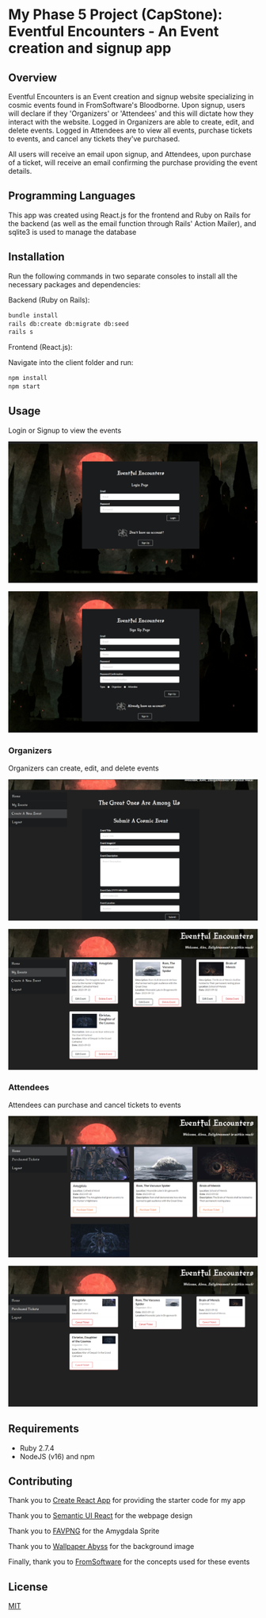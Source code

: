 # My Phase 5 Project (CapStone): Eventful Encounters - An Event creation and signup app

## Overview 

Eventful Encounters is an Event creation and signup website specializing in cosmic events found in FromSoftware's Bloodborne. Upon signup, users will declare if they 'Organizers' or 'Attendees' and this will dictate how they interact with the website. Logged in Organizers are able to create, edit, and delete events. Logged in Attendees are to view all events, purchase tickets to events, and cancel any tickets they've purchased.  

All users will receive an email upon signup, and Attendees, upon purchase of a ticket, will receive an email confirming the purchase providing the event details. 

## Programming Languages 

This app was created using React.js for the frontend and Ruby on Rails for the backend (as well as the email function through Rails' Action Mailer), and sqlite3 is used to manage the database  

## Installation

Run the following commands in two separate consoles to install all the necessary packages and dependencies: 

Backend (Ruby on Rails):

```bash
bundle install 
rails db:create db:migrate db:seed 
rails s 
```

Frontend (React.js): 

Navigate into the client folder and run:

```bash
npm install 
npm start 
```

## Usage  

Login or Signup to view the events

![Login](/eventful_encounters_login.png)

![Signup](/eventful_encounters_signup.png)

### Organizers

Organizers can create, edit, and delete events 

![AddEvent](/eventful_encounters_create.png)

![EditDeleteEvent](/eventful_encounters_edit_delete.png)

### Attendees 

Attendees can purchase and cancel tickets to events 

![PurchaseTicket](/eventful_encounters_purchase.png)
 
![CancelTicket](/eventful_encounters_cancel.png)

## Requirements 

- Ruby 2.7.4
- NodeJS (v16) and npm

## Contributing
Thank you to [Create React App](https://github.com/facebook/create-react-app) for providing the starter code for my app

Thank you to [Semantic UI React](https://react.semantic-ui.com/) for the webpage design

Thank you to [FAVPNG](https://favpng.com/) for the Amygdala Sprite 

Thank you to [Wallpaper Abyss](https://wall.alphacoders.com/) for the background image

Finally, thank you to [FromSoftware](https://www.fromsoftware.jp/ww/) for the concepts used for these events

## License

[MIT](https://choosealicense.com/licenses/mit/)